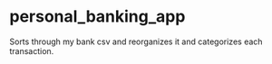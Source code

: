# personal_banking_app
Sorts through my bank csv and reorganizes it and categorizes each transaction. 
